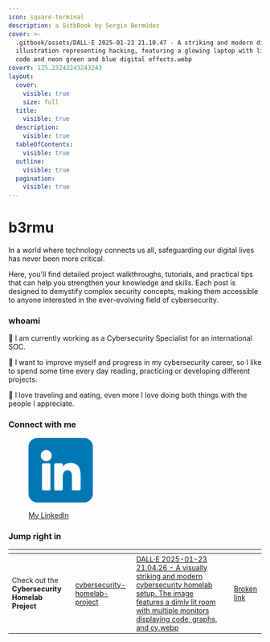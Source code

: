 ```yaml
---
icon: square-terminal
description: a GitbBook by Sergio Bermúdez
cover: >-
  .gitbook/assets/DALL·E 2025-01-23 21.10.47 - A striking and modern digital
  illustration representing hacking, featuring a glowing laptop with lines of
  code and neon green and blue digital effects.webp
coverY: 125.23243243243243
layout:
  cover:
    visible: true
    size: full
  title:
    visible: true
  description:
    visible: true
  tableOfContents:
    visible: true
  outline:
    visible: true
  pagination:
    visible: true
---
```


# b3rmu

In a world where technology connects us all, safeguarding our digital lives has never been more critical.&#x20;

Here, you'll find detailed project walkthroughs, tutorials, and practical tips that can help you strengthen your knowledge and skills. Each post is designed to demystify complex security concepts, making them accessible to anyone interested in the ever-evolving field of cybersecurity.

### whoami

🥸 I am currently working as a Cybersecurity Specialist for an international SOC.

🚀 I want to improve myself and progress in my cybersecurity career, so I like to spend some time every day reading, practicing or developing different projects.

🍔 I love traveling and eating, even more I love doing both things with the people I appreciate.

### Connect with me

<div align="left"><figure><img src=".gitbook/assets/linkedin.png" alt="" width="128"><figcaption><p><a href="https://www.linkedin.com/in/bsergio/">My LinkedIn</a></p></figcaption></figure></div>

### Jump right in

<table data-view="cards"><thead><tr><th></th><th data-type="content-ref"></th><th data-hidden data-card-cover data-type="files"></th><th data-hidden></th><th data-hidden data-card-target data-type="content-ref"></th></tr></thead><tbody><tr><td>Check out the <strong>Cybersecurity Homelab Project</strong></td><td><a href="projects/cybersecurity-homelab-project/">cybersecurity-homelab-project</a></td><td><a href=".gitbook/assets/DALL·E 2025-01-23 21.04.26 - A visually striking and modern cybersecurity homelab setup. The image features a dimly lit room with multiple monitors displaying code, graphs, and cy.webp">DALL·E 2025-01-23 21.04.26 - A visually striking and modern cybersecurity homelab setup. The image features a dimly lit room with multiple monitors displaying code, graphs, and cy.webp</a></td><td></td><td><a href="broken-reference">Broken link</a></td></tr></tbody></table>
